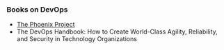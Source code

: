 ### Books on DevOps
- [The Phoenix Project](https://www.google.co.in/url?sa=t&rct=j&q=&esrc=s&source=web&cd=1&cad=rja&uact=8&ved=0ahUKEwjM8rPg_9_TAhXG8CYKHfNFDlwQFggiMAA&url=http%3A%2F%2Fitrevolution.com%2Fwp-content%2Fuploads%2Ffiles%2FPhoenixProjectExcerpt.pdf&usg=AFQjCNGYt1ALVc2ramVw_oM4Qb4rQCTDmw&sig2=8IbYjokPh537topfFtxbDA])
- The DevOps Handbook: How to Create World-Class Agility, Reliability, and Security in Technology Organizations
